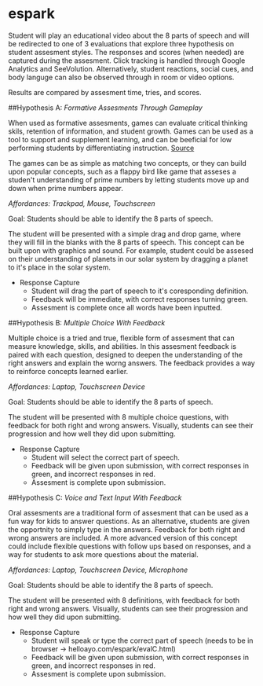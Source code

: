 # espark

Student will play an educational video about the 8 parts of speech and will be redirected to one of 3 evaluations that explore three hypothesis on student assesment styles. The responses and scores (when needed) are captured during the assesment. Click tracking is handled through Google Analytics and SeeVolution. Alternatively, student reactions, social cues, and body languge can also be observed through in room or video options. 

Results are compared by assesment time, tries, and scores.

##Hypothesis A: _Formative Assesments Through Gameplay_

 When used as formative assesments, games can evaluate critical thinking skils, retention of information, and student growth. Games can be used as a tool to support and supplement learning, and can be beeficial for low performing students by differentiating instruction. [Source](http://www.gamesandlearning.org/2014/07/23/survey-teachers-games-and-assessing-students/)

 The games can be as simple as matching two concepts, or they can build upon popular concepts, such as a flappy bird like game that asseses a studen't understanding of prime numbers by letting students move up and down when prime numbers appear.


_Affordances: Trackpad, Mouse, Touchscreen_

Goal: Students should be able to identify the 8 parts of speech. 

The student will be presented with a simple drag and drop game, where they will fill in the blanks with the 8 parts of speech. This concept can be built upon with graphics and sound. For example,  student could be assesed on their understanding of planets in our solar system by dragging a planet to it's place in the solar system. 

* Response Capture  
  * Student will drag the part of speech to it's coresponding definition.   
  * Feedback will be immediate, with correct responses turning green.  
  * Assesment is complete once all words have been inputted.   


##Hypothesis B: _Multiple Choice With Feedback_

 Multiple choice is a tried and true, flexible form of assesment that can measure knowledge, skills, and abilities. In this assesment feedback is paired with each question, designed to deepen the understanding of the right answers and explain the worng answers. The feedback provides a way to reinforce concepts learned earlier.

_Affordances: Laptop, Touchscreen Device_

Goal: Students should be able to identify the 8 parts of speech. 

The student will be presented with 8 multiple choice questions, with feedback for both right and wrong answers. Visually, students can see their progression and how well they did upon submitting. 

* Response Capture  
  * Student will select the correct part of speech.   
  * Feedback will be given upon submission, with correct responses in green, and incorrect responses in red.  
  * Assesment is complete upon submission.  


##Hypothesis C: _Voice and Text Input With Feedback_

Oral assesments are a traditional form of assesment that can be used as a fun way for kids to answer questions. As an alternative, students are given the opportnity to simply type in the answers. Feedback for both right and wrong answers are included. A more advanced version of this concept could include flexible questions with follow ups based on responses, and a way for students to ask more questions about the material. 

_Affordances: Laptop, Touchscreen Device, Microphone_

Goal: Students should be able to identify the 8 parts of speech. 

The student will be presented with 8 definitions, with feedback for both right and wrong answers. Visually, students can see their progression and how well they did upon submitting. 

* Response Capture  
  * Student will speak or type the correct part of speech (needs to be in browser -> helloayo.com/espark/evalC.html)   
  * Feedback will be given upon submission, with correct responses in green, and incorrect responses in red.  
  * Assesment is complete upon submission.   